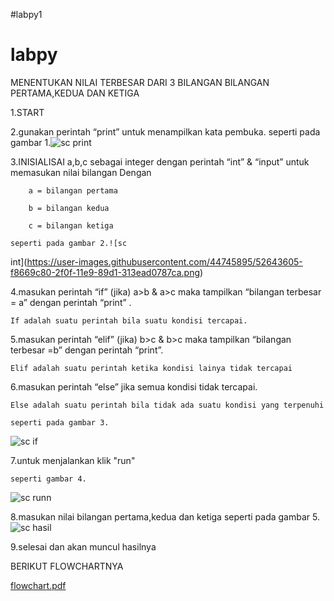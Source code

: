 #labpy1

# labpy

MENENTUKAN NILAI TERBESAR DARI 3 BILANGAN
BILANGAN PERTAMA,KEDUA DAN KETIGA

1.START

2.gunakan perintah “print” untuk menampilkan kata pembuka. 
	seperti pada gambar 1.![sc 
print](https://user-images.githubusercontent.com/44745895/52643357-6c547500-2f0f-11e9-8da6-1e9741172b89.png)


3.INISIALISAI a,b,c sebagai integer dengan perintah “int” & “input” untuk memasukan nilai bilangan
	Dengan
		
		a = bilangan pertama
		
		b = bilangan kedua
		
		c = bilangan ketiga
	
	seperti pada gambar 2.![sc 
int](https://user-images.githubusercontent.com/44745895/52643605-f8669c80-2f0f-11e9-89d1-313ead0787ca.png)


4.masukan perintah “if” (jika) a>b & a>c maka tampilkan “bilangan terbesar = a” dengan perintah “print” .
	
	If adalah suatu perintah bila suatu kondisi tercapai.
	

5.masukan perintah “elif” (jika) b>c & b>c  maka tampilkan “bilangan terbesar =b” dengan perintah “print”.
	
	Elif adalah suatu perintah ketika kondisi lainya tidak tercapai

6.masukan perintah “else”  jika semua kondisi tidak tercapai. 
	
	Else adalah suatu perintah bila tidak ada suatu kondisi yang terpenuhi

	seperti pada gambar 3.

![sc if](https://user-images.githubusercontent.com/44745895/52659156-417a1900-2f2f-11e9-835b-e6cc5ebb5903.png)

			


7.untuk menjalankan klik "run"

	seperti gambar 4.

![sc runn](https://user-images.githubusercontent.com/44745895/52658953-e34d3600-2f2e-11e9-924a-ea82a2d6003d.png)



8.masukan nilai bilangan pertama,kedua dan ketiga
	seperti pada gambar 5.
![sc 
hasil](https://user-images.githubusercontent.com/44745895/52643874-7165f400-2f10-11e9-886e-df61054a8086.png)





9.selesai dan akan muncul hasilnya


BERIKUT FLOWCHARTNYA

[flowchart.pdf](https://github.com/rudal2012/labpy1/files/2856330/flowchart.pdf)
